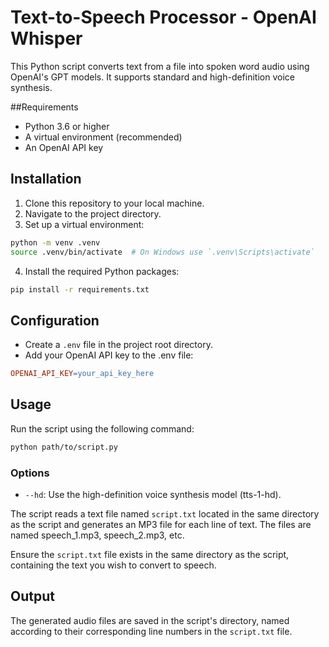 # Text-to-Speech Processor - OpenAI Whisper

This Python script converts text from a file into spoken word audio using OpenAI's GPT models. It supports standard and high-definition voice synthesis.

##Requirements

- Python 3.6 or higher
- A virtual environment (recommended)
- An OpenAI API key

## Installation

1. Clone this repository to your local machine.
2. Navigate to the project directory.
3. Set up a virtual environment:

```bash
python -m venv .venv
source .venv/bin/activate  # On Windows use `.venv\Scripts\activate`
```

4. Install the required Python packages:

```bash
pip install -r requirements.txt
```

## Configuration

- Create a `.env` file in the project root directory.
- Add your OpenAI API key to the .env file:

```makefile
OPENAI_API_KEY=your_api_key_here
```

## Usage
Run the script using the following command:

```bash
python path/to/script.py
```

### Options
- `--hd`: Use the high-definition voice synthesis model (tts-1-hd).

The script reads a text file named `script.txt` located in the same directory as the script and generates an MP3 file for each line of text. The files are named speech_1.mp3, speech_2.mp3, etc.

Ensure the `script.txt` file exists in the same directory as the script, containing the text you wish to convert to speech.

## Output

The generated audio files are saved in the script's directory, named according to their corresponding line numbers in the `script.txt` file.